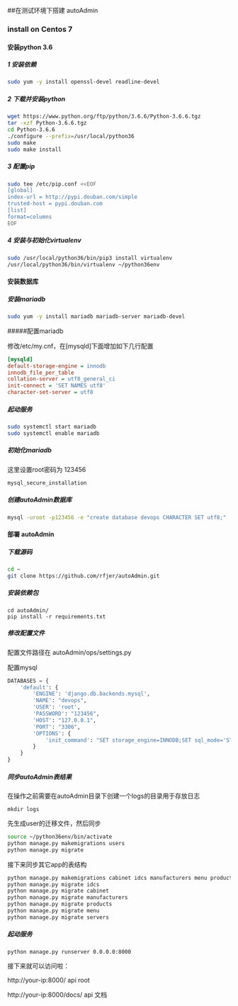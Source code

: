 ##在测试环境下搭建 autoAdmin

### install on Centos 7

#### 安装python 3.6

##### 1 安装依赖

```bash
sudo yum -y install openssl-devel readline-devel 
```



##### 2 下载并安装python

```bash
wget https://www.python.org/ftp/python/3.6.6/Python-3.6.6.tgz
tar -xzf Python-3.6.6.tgz 
cd Python-3.6.6
./configure --prefix=/usr/local/python36
sudo make
sudo make install
```



##### 3 配置pip

```bash
sudo tee /etc/pip.conf <<EOF
[global]
index-url = http://pypi.douban.com/simple
trusted-host = pypi.douban.com
[list]
format=columns
EOF
```



##### 4 安装与初始化virtualenv

```bash
sudo /usr/local/python36/bin/pip3 install virtualenv
/usr/local/python36/bin/virtualenv ~/python36env
```



#### 安装数据库

##### 安装mariadb

```bash
sudo yum -y install mariadb mariadb-server mariadb-devel
```



#####配置mariadb

修改/etc/my.cnf，在[mysqld]下面增加如下几行配置

```ini
[mysqld]
default-storage-engine = innodb
innodb_file_per_table           
collation-server = utf8_general_ci
init-connect = 'SET NAMES utf8'
character-set-server = utf8
```



##### 起动服务

```bash
sudo systemctl start mariadb
sudo systemctl enable mariadb
```



##### 初始化mariadb

这里设置root密码为 123456

```bash
mysql_secure_installation
```



##### 创建autoAdmin数据库

```bash
mysql -uroot -p123456 -e "create database devops CHARACTER SET utf8;"
```





#### 部署 autoAdmin

##### 下载源码

```bash
cd ~
git clone https://github.com/rfjer/autoAdmin.git
```



##### 安装依赖包

```
cd autoAdmin/
pip install -r requirements.txt 
```



##### 修改配置文件

配置文件路径在 autoAdmin/ops/settings.py 



配置mysql

```python
DATABASES = {
    'default': {
        'ENGINE': 'django.db.backends.mysql',
        'NAME': "devops",
        'USER': 'root',
        'PASSWORD': "123456",
        'HOST': "127.0.0.1",
        'PORT': "3306",
        'OPTIONS': {
            'init_command': "SET storage_engine=INNODB;SET sql_mode='STRICT_TRANS_TABLES'"
        }
    }
}
```



##### 同步autoAdmin表结果

在操作之前需要在autoAdmin目录下创建一个logs的目录用于存放日志

```
mkdir logs
```



先生成user的迁移文件，然后同步

```bash
source ~/python36env/bin/activate
python manage.py makemigrations users
python manage.py migrate
```



接下来同步其它app的表结构

```python
python manage.py makemigrations cabinet idcs manufacturers menu products servers 
python manage.py migrate idcs
python manage.py migrate cabinet
python manage.py migrate manufacturers
python manage.py migrate products
python manage.py migrate menu
python manage.py migrate servers
```



##### 起动服务

```
python manage.py runserver 0.0.0.0:8000
```



接下来就可以访问啦： 

http://your-ip:8000/    api root

http://your-ip:8000/docs/   api 文档



